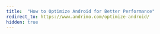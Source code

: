 ```yaml
---
title:  "How to Optimize Android for Better Performance"
redirect_to: https://www.andrimo.com/optimize-android/
hidden: true
---
```

